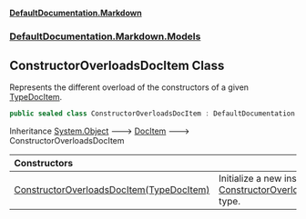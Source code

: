 #### [DefaultDocumentation\.Markdown](../../../../index.md 'index')
### [DefaultDocumentation\.Markdown\.Models](../../../../index.md#DefaultDocumentation.Markdown.Models 'DefaultDocumentation\.Markdown\.Models')

## ConstructorOverloadsDocItem Class

Represents the different overload of the constructors of a given [TypeDocItem](https://github.com/Doraku/DefaultDocumentation/blob/master/documentation/api/DefaultDocumentation/Models/Types/TypeDocItem/index.md 'DefaultDocumentation\.Models\.Types\.TypeDocItem')\.

```csharp
public sealed class ConstructorOverloadsDocItem : DefaultDocumentation.Models.DocItem
```

Inheritance [System\.Object](https://docs.microsoft.com/en-us/dotnet/api/System.Object 'System\.Object') &#129106; [DocItem](https://github.com/Doraku/DefaultDocumentation/blob/master/documentation/api/DefaultDocumentation/Models/DocItem/index.md 'DefaultDocumentation\.Models\.DocItem') &#129106; ConstructorOverloadsDocItem

| Constructors | |
| :--- | :--- |
| [ConstructorOverloadsDocItem\(TypeDocItem\)](ConstructorOverloadsDocItem(TypeDocItem).md 'DefaultDocumentation\.Markdown\.Models\.ConstructorOverloadsDocItem\.ConstructorOverloadsDocItem\(DefaultDocumentation\.Models\.Types\.TypeDocItem\)') | Initialize a new instance of the [ConstructorOverloadsDocItem](DefaultDocumentation/Markdown/Models/ConstructorOverloadsDocItem/index.md 'DefaultDocumentation\.Markdown\.Models\.ConstructorOverloadsDocItem') type\. |
